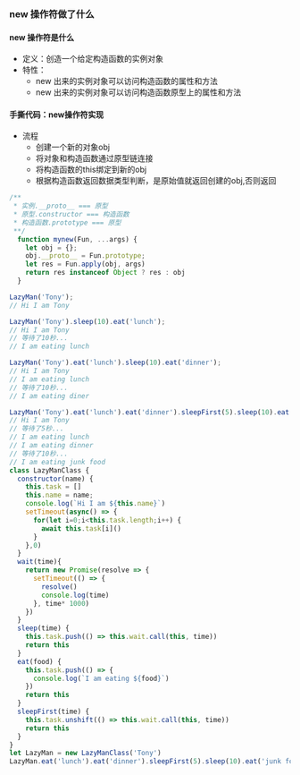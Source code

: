 ### new 操作符做了什么

#### new 操作符是什么

* 定义：创造一个给定构造函数的实例对象
* 特性：
  * new 出来的实例对象可以访问构造函数的属性和方法
  * new 出来的实例对象可以访问构造函数原型上的属性和方法

#### 手撕代码：new操作符实现

* 流程
  * 创建一个新的对象obj
  * 将对象和构造函数通过原型链连接
  * 将构造函数的this绑定到新的obj
  * 根据构造函数返回数据类型判断，是原始值就返回创建的obj,否则返回

```js
/**
 * 实例.__proto__ === 原型
 * 原型.constructor === 构造函数
 * 构造函数.prototype === 原型
 **/
  function mynew(Fun, ...args) {
    let obj = {};
    obj.__proto__ = Fun.prototype;
    let res = Fun.apply(obj, args)
    return res instanceof Object ? res : obj
  }

```
```js
LazyMan('Tony');
// Hi I am Tony

LazyMan('Tony').sleep(10).eat('lunch');
// Hi I am Tony
// 等待了10秒...
// I am eating lunch

LazyMan('Tony').eat('lunch').sleep(10).eat('dinner');
// Hi I am Tony
// I am eating lunch
// 等待了10秒...
// I am eating diner

LazyMan('Tony').eat('lunch').eat('dinner').sleepFirst(5).sleep(10).eat('junk food');
// Hi I am Tony
// 等待了5秒...
// I am eating lunch
// I am eating dinner
// 等待了10秒...
// I am eating junk food
class LazyManClass {
  constructor(name) {
    this.task = []
    this.name = name;
    console.log(`Hi I am ${this.name}`)
    setTimeout(async() => {
      for(let i=0;i<this.task.length;i++) {
        await this.task[i]()
      }
    },0)
  }
  wait(time){
    return new Promise(resolve => {
      setTimeout(() => {
        resolve()
        console.log(time)
      }, time* 1000)
    })
  }
  sleep(time) {
    this.task.push(() => this.wait.call(this, time))
    return this
  }
  eat(food) {
    this.task.push(() => {
      console.log(`I am eating ${food}`)
    })
    return this
  }
  sleepFirst(time) {
    this.task.unshift(() => this.wait.call(this, time))
    return this
  }
}
let LazyMan = new LazyManClass('Tony')
LazyMan.eat('lunch').eat('dinner').sleepFirst(5).sleep(10).eat('junk food')
```
